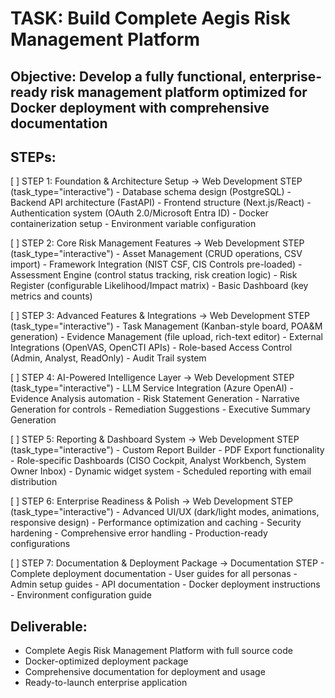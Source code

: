 # TASK: Build Complete Aegis Risk Management Platform

## Objective: Develop a fully functional, enterprise-ready risk management platform optimized for Docker deployment with comprehensive documentation

## STEPs:

[ ] STEP 1: Foundation & Architecture Setup → Web Development STEP (task_type="interactive")
    - Database schema design (PostgreSQL)
    - Backend API architecture (FastAPI)
    - Frontend structure (Next.js/React)
    - Authentication system (OAuth 2.0/Microsoft Entra ID)
    - Docker containerization setup
    - Environment variable configuration

[ ] STEP 2: Core Risk Management Features → Web Development STEP (task_type="interactive")
    - Asset Management (CRUD operations, CSV import)
    - Framework Integration (NIST CSF, CIS Controls pre-loaded)
    - Assessment Engine (control status tracking, risk creation logic)
    - Risk Register (configurable Likelihood/Impact matrix)
    - Basic Dashboard (key metrics and counts)

[ ] STEP 3: Advanced Features & Integrations → Web Development STEP (task_type="interactive")
    - Task Management (Kanban-style board, POA&M generation)
    - Evidence Management (file upload, rich-text editor)
    - External Integrations (OpenVAS, OpenCTI APIs)
    - Role-based Access Control (Admin, Analyst, ReadOnly)
    - Audit Trail system

[ ] STEP 4: AI-Powered Intelligence Layer → Web Development STEP (task_type="interactive")
    - LLM Service Integration (Azure OpenAI)
    - Evidence Analysis automation
    - Risk Statement Generation
    - Narrative Generation for controls
    - Remediation Suggestions
    - Executive Summary Generation

[ ] STEP 5: Reporting & Dashboard System → Web Development STEP (task_type="interactive")
    - Custom Report Builder
    - PDF Export functionality
    - Role-specific Dashboards (CISO Cockpit, Analyst Workbench, System Owner Inbox)
    - Dynamic widget system
    - Scheduled reporting with email distribution

[ ] STEP 6: Enterprise Readiness & Polish → Web Development STEP (task_type="interactive")
    - Advanced UI/UX (dark/light modes, animations, responsive design)
    - Performance optimization and caching
    - Security hardening
    - Comprehensive error handling
    - Production-ready configurations

[ ] STEP 7: Documentation & Deployment Package → Documentation STEP
    - Complete deployment documentation
    - User guides for all personas
    - Admin setup guides
    - API documentation
    - Docker deployment instructions
    - Environment configuration guide

## Deliverable: 
- Complete Aegis Risk Management Platform with full source code
- Docker-optimized deployment package
- Comprehensive documentation for deployment and usage
- Ready-to-launch enterprise application